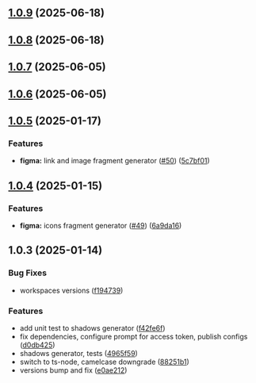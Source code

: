 

## [1.0.9](https://github.com/atls/figma/compare/@atls/figma-theme-shadows-generator@1.0.9...@atls/figma-theme-shadows-generator@1.0.9) (2025-06-18)






## [1.0.8](https://github.com/atls/figma/compare/@atls/figma-theme-shadows-generator@1.0.7...@atls/figma-theme-shadows-generator@1.0.8) (2025-06-18)






## [1.0.7](https://github.com/atls/figma/compare/@atls/figma-theme-shadows-generator@1.0.6...@atls/figma-theme-shadows-generator@1.0.7) (2025-06-05)






## [1.0.6](https://github.com/atls/figma/compare/@atls/figma-theme-shadows-generator@1.0.5...@atls/figma-theme-shadows-generator@1.0.6) (2025-06-05)






## [1.0.5](https://github.com/atls/figma/compare/@atls/figma-theme-shadows-generator@1.0.4...@atls/figma-theme-shadows-generator@1.0.5) (2025-01-17)


### Features


* **figma:** link and image fragment generator ([#50](https://github.com/atls/figma/issues/50)) ([5c7bf01](https://github.com/atls/figma/commit/5c7bf013046f44d038a763f9ee2d8ad263c2a69f))



## [1.0.4](https://github.com/atls/figma/compare/@atls/figma-theme-shadows-generator@1.0.3...@atls/figma-theme-shadows-generator@1.0.4) (2025-01-15)

### Features

- **figma:** icons fragment generator ([#49](https://github.com/atls/figma/issues/49)) ([6a9da16](https://github.com/atls/figma/commit/6a9da16b8312ff8a5ea2cb2d46f506f8927b0e3c))

## 1.0.3 (2025-01-14)

### Bug Fixes

- workspaces versions ([f194739](https://github.com/atls/figma/commit/f1947396015b90ce5dbb913549f9ff6bb13059b8))

### Features

- add unit test to shadows generator ([f42fe6f](https://github.com/atls/figma/commit/f42fe6f808fe21a8043fd242acd96effb29271eb))
- fix dependencies, configure prompt for access token, publish configs ([d0db425](https://github.com/atls/figma/commit/d0db42522e5a90b1da9a81afd633ea1cd59002fa))
- shadows generator, tests ([4965f59](https://github.com/atls/figma/commit/4965f59f305c64ab16a7a7afe2ea7abafb7eadb9))
- switch to ts-node, camelcase downgrade ([88251b1](https://github.com/atls/figma/commit/88251b1656f9d21b72a54f797e17a3649d87b540))
- versions bump and fix ([e0ae212](https://github.com/atls/figma/commit/e0ae2123cfe154812d7050e93e2fb150e1a3c331))
